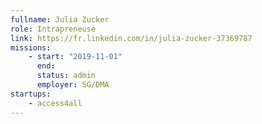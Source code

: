 ```yaml
---
fullname: Julia Zucker
role: Intrapreneuse
link: https://fr.linkedin.com/in/julia-zucker-37369787
missions:
    - start: "2019-11-01"
      end:
      status: admin
      employer: SG/DMA
startups:
    - access4all
---
```


